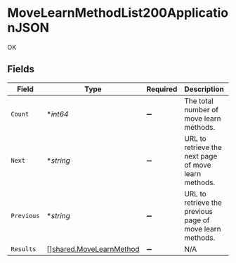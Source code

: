 # MoveLearnMethodList200ApplicationJSON

OK


## Fields

| Field                                                              | Type                                                               | Required                                                           | Description                                                        | Example                                                            |
| ------------------------------------------------------------------ | ------------------------------------------------------------------ | ------------------------------------------------------------------ | ------------------------------------------------------------------ | ------------------------------------------------------------------ |
| `Count`                                                            | **int64*                                                           | :heavy_minus_sign:                                                 | The total number of move learn methods.                            | 3                                                                  |
| `Next`                                                             | **string*                                                          | :heavy_minus_sign:                                                 | URL to retrieve the next page of move learn methods.               | https://pokeapi.co/api/v2/move-learn-method/?offset=20&limit=20    |
| `Previous`                                                         | **string*                                                          | :heavy_minus_sign:                                                 | URL to retrieve the previous page of move learn methods.           |                                                                    |
| `Results`                                                          | [][shared.MoveLearnMethod](../../models/shared/movelearnmethod.md) | :heavy_minus_sign:                                                 | N/A                                                                |                                                                    |